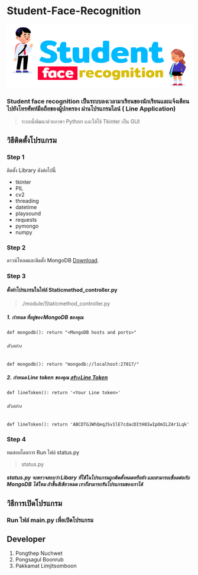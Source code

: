 # Student-Face-Recognition
![This is an image](./src/image/logo.png)
### Student face recognition เป็นระบบลงเวลามาเรียนของนักเรียนและแจ้งเตือนไปยังโทรศัพท์มือถือของผู้ปกครอง ผ่านโปรแกรมไลน์ ( Line Application)
> ระบบนี้พัฒนาด้วยภาษา Python และได้ใช้ Tkinter เป็น GUI
## วิธีติดตั้งโปรแกรม
### Step 1
ติดตั้ง Library ดังต่อไปนี้
- tkinter
- PIL
- cv2
- threading
- datetime
- playsound
- requests
- pymongo
- numpy


### Step 2
ดาวน์โหลดและติดตั้ง MongoDB [Download](https://www.mongodb.com/try/download/community).

### Step 3 
#### ตั้งค่าโปรแกรมในไฟล์ Staticmethod_controller.py
> ./module/Staticmethod_controller.py
##### 1. กำหนด ที่อยู่ของ MongoDB ของคุณ
```
def mongodb(): return "<MongoDB hosts and ports>"
```
###### ตัวอย่าง
```
def mongodb(): return "mongodb://localhost:27017/"
```
##### 2. กำหนด Line token ของคุณ [สร้าง Line Token](https://notify-bot.line.me)
```
def lineToken(): return '<Your Line token>'
```
###### ตัวอย่าง
```
def lineToken(): return 'ABCDTGJWhQeqJSv1lE7cdacDItH8IwIpOmILZ4r1Lqk'
```

### Step 4
ทดสอบโดยการ Run ไฟล์ status.py
> status.py

##### status.py จะตรวจสอบว่า Libary ที่ใช้ในโปรแกรมถูกติดตั้งหมดหรือยัง และสามารถเชื่อมต่อกับ MongoDB ได้ใหม ถ้าขึ้นสีเขียวหมด เราก็สามารถรันโปรแกรมของเราได้

## วิธีการเปิดโปรแกรม
### Run ไฟล์ main.py เพื่อเปิดโปรแกรม

## Developer
1. Pongthep Nuchwet 
2. Pongsagul Boonrub 
3. Pakkamat Limjitsomboon
